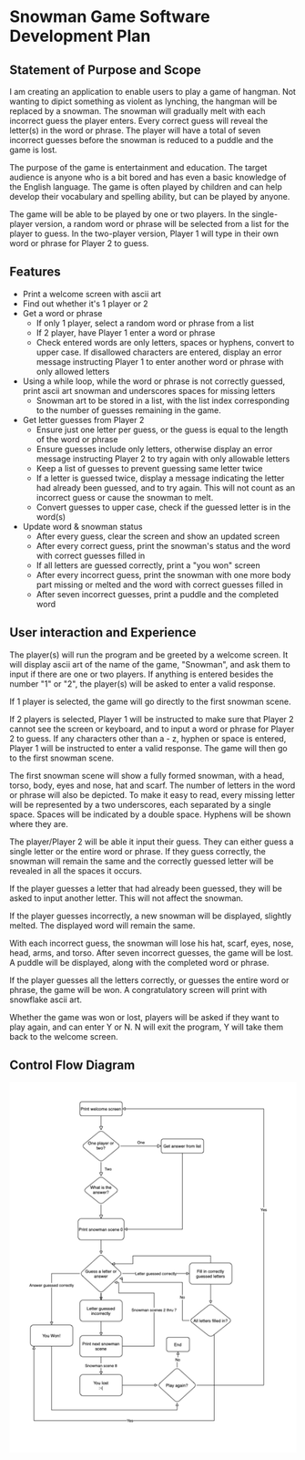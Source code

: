 
# Snowman Game Software Development Plan

## Statement of Purpose and Scope
I am creating an application to enable users to play a game of hangman. Not wanting to dipict something as violent as lynching, the hangman will be replaced by a snowman. The snowman will gradually melt with each incorrect guess the player enters. Every correct guess will reveal the letter(s) in the word or phrase. The player will have a total of seven incorrect guesses before the snowman is reduced to a puddle and the game is lost.

The purpose of the game is entertainment and education. The target audience is anyone who is a bit bored and has even a basic knowledge of the English language. The game is often played by children and can help develop their vocabulary and spelling ability, but can be played by anyone.

The game will be able to be played by one or two players. In the single-player version, a random word or phrase will be selected from a list for the player to guess. In the two-player version, Player 1 will type in their own word or phrase for Player 2 to guess.

## Features
* Print a welcome screen with ascii art
* Find out whether it's 1 player or 2
* Get a word or phrase 
    * If only 1 player, select a random word or phrase from a list
    * If 2 player, have Player 1 enter a word or phrase
    * Check entered words are only letters, spaces or hyphens, convert to upper case. If disallowed characters are entered, display an error message instructing Player 1 to enter another word or phrase with only allowed letters
* Using a while loop, while the word or phrase is not correctly guessed, print ascii art snowman and underscores spaces for missing letters
    * Snowman art to be stored in a list, with the list index corresponding to the number of guesses remaining in the game.
* Get letter guesses from Player 2
    * Ensure just one letter per guess, or the guess is equal to the length of the word or phrase
    * Ensure guesses include only letters, otherwise display an error message instructing Player 2 to try again with only allowable letters
    * Keep a list of guesses to prevent guessing same letter twice
    * If a letter is guessed twice, display a message indicating the letter had already been guessed, and to try again. This will not count as an incorrect guess or cause the snowman to melt.
    * Convert guesses to upper case, check if the guessed letter is in the word(s)
* Update word & snowman status
    * After every guess, clear the screen and show an updated screen
    * After every correct guess, print the snowman's status and the word with correct guesses filled in
    * If all letters are guessed correctly, print a "you won" screen
    * After every incorrect guess, print the snowman with one more body part missing or melted and the word with correct guesses filled in
    * After seven incorrect guesses, print a puddle and the completed word

## User interaction and Experience
The player(s) will run the program and be greeted by a welcome screen. It will display ascii art of the name of the game, "Snowman", and ask them to input if there are one or two players. If anything is entered besides the number "1" or "2", the player(s) will be asked to enter a valid response.

If 1 player is selected, the game will go directly to the first snowman scene.

If 2 players is selected, Player 1 will be instructed to make sure that Player 2 cannot see the screen or keyboard, and to input a word or phrase for Player 2 to guess. If any characters other than a - z, hyphen or space is entered, Player 1 will be instructed to enter a valid response. The game will then go to the first snowman scene.

The first snowman scene will show a fully formed snowman, with a head, torso, body, eyes and nose, hat and scarf. The number of letters in the word or phrase will also be depicted. To make it easy to read, every missing letter will be represented by a two underscores, each separated by a single space. Spaces will be indicated by a double space. Hyphens will be shown where they are.

The player/Player 2 will be able it input their guess. They can either guess a single letter or the entire word or phrase. If they guess correctly, the snowman will remain the same and the correctly guessed letter will be revealed in all the spaces it occurs.

If the player guesses a letter that had already been guessed, they will be asked to input another letter. This will not affect the snowman.

If the player guesses incorrectly, a new snowman will be displayed, slightly melted. The displayed word will remain the same.

With each incorrect guess, the snowman will lose his hat, scarf, eyes, nose, head, arms, and torso. After seven incorrect guesses, the game will be lost. A puddle will be displayed, along with the completed word or phrase.

If the player guesses all the letters correctly, or guesses the entire word or phrase, the game will be won. A congratulatory screen will print with snowflake ascii art.

Whether the game was won or lost, players will be asked if they want to play again, and can enter Y or N. N will exit the program, Y will take them back to the welcome screen.

## Control Flow Diagram
![Screen shot of control flow diagram](/docs/diagram.png)
